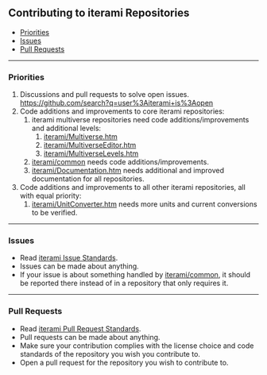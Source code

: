 Contributing to iterami Repositories
------------------------------------

* [Priorities](#priorities)
* [Issues](#issues)
* [Pull Requests](#pull-requests)

---

### Priorities
1. Discussions and pull requests to solve open issues. https://github.com/search?q=user%3Aiterami+is%3Aopen
2. Code additions and improvements to core iterami repositories:
   1. iterami multiverse repositories need code additions/improvements and additional levels:
      1. [iterami/Multiverse.htm](https://github.com/iterami/Multiverse.htm)
      2. [iterami/MultiverseEditor.htm](https://github.com/iterami/MultiverseEditor.htm)
      3. [iterami/MultiverseLevels.htm](https://github.com/iterami/MultiverseLevels.htm)
   2. [iterami/common](https://github.com/iterami/common) needs code additions/improvements.
   3. [iterami/Documentation.htm](https://github.com/iterami/https://github.com/iterami/Documentation.htm) needs additional and improved documentation for all repositories.
3. Code additions and improvements to all other iterami repositories, all with equal priority:
   1. [iterami/UnitConverter.htm](https://github.com/iterami/https://github.com/iterami/UnitConverter.htm) needs more units and current conversions to be verified.

---

### Issues
* Read [iterami Issue Standards](https://github.com/iterami/Documentation.htm/blob/gh-pages/standards/issues.md).
* Issues can be made about anything.
* If your issue is about something handled by [iterami/common](https://github.com/iterami/common), it should be reported there instead of in a repository that only requires it.

---

### Pull Requests
* Read [iterami Pull Request Standards](https://github.com/iterami/Documentation.htm/blob/gh-pages/standards/pull-requests.md).
* Pull requests can be made about anything.
* Make sure your contribution complies with the license choice and code standards of the repository you wish you contribute to.
* Open a pull request for the repository you wish to contribute to.
